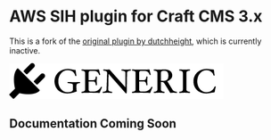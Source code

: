 # AWS SIH plugin for Craft CMS 3.x

This is a fork of the [original plugin by dutchheight](https://github.com/dutchheight/aws-serverless-image-handler), which is currently inactive.

![Screenshot](resources/img/plugin-logo.png)

## Documentation Coming Soon
